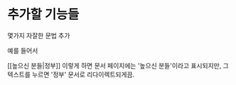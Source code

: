 # 추가할 기능들
몇가지 자잘한 문법 추가

예를 들어서

[[높으신 분들|정부]] 이렇게 하면 문서 페이지에는 '높으신 분들'이라고 표시되지만, 그 텍스트를 누르면 '정부' 문서로 리다이렉트되게끔.
